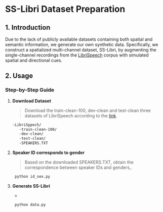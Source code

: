 # SS-Libri Dataset Preparation

## 1. Introduction
Due to the lack of publicly available datasets containing both spatial and semantic information, we generate our own synthetic data. Specifically, we construct a spatialized multi-channel dataset, SS-Libri, by augmenting the single-channel recordings from the [LibriSpeech](https://www.openslr.org/12/) corpus with simulated spatial and directional cues.

## 2. Usage

### Step-by-Step Guide
1. **Download Dataset**
   > Download the train-clean-100, dev-clean and test-clean three datasets of LibriSpeech according to the [link](https://www.openslr.org/12/).
   ``` sh
   -LibriSppech/
      -train-clean-100/
      -dev-clean/
      -test-clean/
      -SPEAKERS.TXT
   ```
2. **Speaker ID corresponds to gender**
   >Based on the downloaded SPEAKERS.TXT, obtain the correspondence between speaker IDs and genders,.
   ``` sh
    python id_sex.py
    ```
3. **Generate SS-Libri**
   >
   -
   ``` sh
    python data.py
    ```
